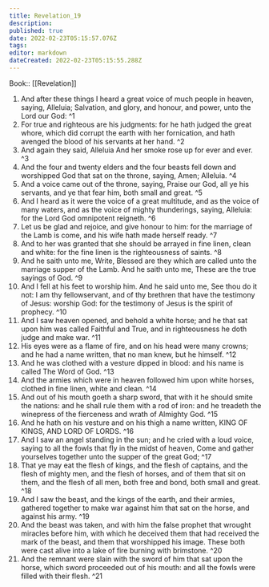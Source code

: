 ```yaml
---
title: Revelation_19
description: 
published: true
date: 2022-02-23T05:15:57.076Z
tags: 
editor: markdown
dateCreated: 2022-02-23T05:15:55.288Z
---
```


 Book:: [[Revelation]]
 1. And after these things I heard a great voice of much people in heaven, saying, Alleluia; Salvation, and glory, and honour, and power, unto the Lord our God: ^1
 2. For true and righteous are his judgments: for he hath judged the great whore, which did corrupt the earth with her fornication, and hath avenged the blood of his servants at her hand. ^2
 3. And again they said, Alleluia And her smoke rose up for ever and ever. ^3
 4. And the four and twenty elders and the four beasts fell down and worshipped God that sat on the throne, saying, Amen; Alleluia. ^4
 5. And a voice came out of the throne, saying, Praise our God, all ye his servants, and ye that fear him, both small and great. ^5
 6. And I heard as it were the voice of a great multitude, and as the voice of many waters, and as the voice of mighty thunderings, saying, Alleluia: for the Lord God omnipotent reigneth. ^6
 7. Let us be glad and rejoice, and give honour to him: for the marriage of the Lamb is come, and his wife hath made herself ready. ^7
 8. And to her was granted that she should be arrayed in fine linen, clean and white: for the fine linen is the righteousness of saints. ^8
 9. And he saith unto me, Write, Blessed are they which are called unto the marriage supper of the Lamb. And he saith unto me, These are the true sayings of God. ^9
 10. And I fell at his feet to worship him. And he said unto me, See thou do it not: I am thy fellowservant, and of thy brethren that have the testimony of Jesus: worship God: for the testimony of Jesus is the spirit of prophecy. ^10
 11. And I saw heaven opened, and behold a white horse; and he that sat upon him was called Faithful and True, and in righteousness he doth judge and make war. ^11
 12. His eyes were as a flame of fire, and on his head were many crowns; and he had a name written, that no man knew, but he himself. ^12
 13. And he was clothed with a vesture dipped in blood: and his name is called The Word of God. ^13
 14. And the armies which were in heaven followed him upon white horses, clothed in fine linen, white and clean. ^14
 15. And out of his mouth goeth a sharp sword, that with it he should smite the nations: and he shall rule them with a rod of iron: and he treadeth the winepress of the fierceness and wrath of Almighty God. ^15
 16. And he hath on his vesture and on his thigh a name written, KING OF KINGS, AND LORD OF LORDS. ^16
 17. And I saw an angel standing in the sun; and he cried with a loud voice, saying to all the fowls that fly in the midst of heaven, Come and gather yourselves together unto the supper of the great God; ^17
 18. That ye may eat the flesh of kings, and the flesh of captains, and the flesh of mighty men, and the flesh of horses, and of them that sit on them, and the flesh of all men, both free and bond, both small and great. ^18
 19. And I saw the beast, and the kings of the earth, and their armies, gathered together to make war against him that sat on the horse, and against his army. ^19
 20. And the beast was taken, and with him the false prophet that wrought miracles before him, with which he deceived them that had received the mark of the beast, and them that worshipped his image. These both were cast alive into a lake of fire burning with brimstone. ^20
 21. And the remnant were slain with the sword of him that sat upon the horse, which sword proceeded out of his mouth: and all the fowls were filled with their flesh. ^21
